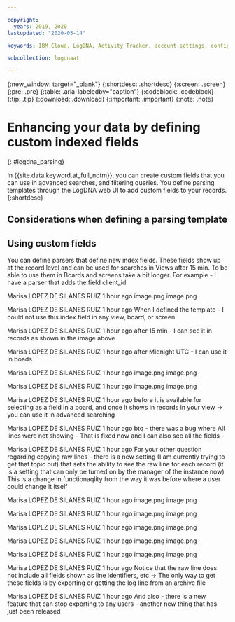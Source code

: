 ```yaml
---

copyright:
  years: 2019, 2020
lastupdated: "2020-05-14"

keywords: IBM Cloud, LogDNA, Activity Tracker, account settings, config

subcollection: logdnaat

---
```


{:new_window: target="_blank"}
{:shortdesc: .shortdesc}
{:screen: .screen}
{:pre: .pre}
{:table: .aria-labeledby="caption"}
{:codeblock: .codeblock}
{:tip: .tip}
{:download: .download}
{:important: .important}
{:note: .note}

 
# Enhancing your data by defining custom indexed fields
{: #logdna_parsing}

In {{site.data.keyword.at_full_notm}}, you can create custom fields that you can use in advanced searches, and filtering queries. You define parsing templates through the LogDNA web UI to add custom fields to your records.
{:shortdesc}


## Considerations when defining a parsing template


## Using custom fields



You can define parsers that define new index fields. These fields show up at the record level and can be used for searches in Views after 15 min. To be able to use them in Boards and screens take a bit longer. For example - I have a parser that adds the field client_id

Marisa LOPEZ DE SILANES RUIZ  1 hour ago
image.png 
image.png



Marisa LOPEZ DE SILANES RUIZ  1 hour ago
When I defined the template - I could not use this index field in any view, board, or screen

Marisa LOPEZ DE SILANES RUIZ  1 hour ago
after 15 min - I can see it in records as shown in the image above

Marisa LOPEZ DE SILANES RUIZ  1 hour ago
after Midnight UTC - I can use it in boads

Marisa LOPEZ DE SILANES RUIZ  1 hour ago
image.png 
image.png



Marisa LOPEZ DE SILANES RUIZ  1 hour ago
image.png 
image.png



Marisa LOPEZ DE SILANES RUIZ  1 hour ago
before it is available for selecting as a field in a board, and once it shows in records in your view -> you can use it in advanced searching

Marisa LOPEZ DE SILANES RUIZ  1 hour ago
btq - there was a bug where All lines were not showing - That is fixed now and I can also see all the fields -

Marisa LOPEZ DE SILANES RUIZ  1 hour ago
For your other question regarding copying raw lines - there is a new setting (I am currently trying to get that topic out) that sets the ability to see the raw line for each record (it is a setting that can only be turned on by the manager of the instance now) This is a change in functionaqlity from the way it was before where a user could change it itself

Marisa LOPEZ DE SILANES RUIZ  1 hour ago
image.png 
image.png



Marisa LOPEZ DE SILANES RUIZ  1 hour ago
image.png 
image.png



Marisa LOPEZ DE SILANES RUIZ  1 hour ago
image.png 
image.png



Marisa LOPEZ DE SILANES RUIZ  1 hour ago
image.png 
image.png



Marisa LOPEZ DE SILANES RUIZ  1 hour ago
image.png 
image.png



Marisa LOPEZ DE SILANES RUIZ  1 hour ago
Notice that the raw line does not include all fields shown as line identifiers, etc -> The only way to get these fields is by exporting or getting the log line from an archive file

Marisa LOPEZ DE SILANES RUIZ  1 hour ago
And also - there is a new feature that can stop exporting to any users  - another new thing that has just been released